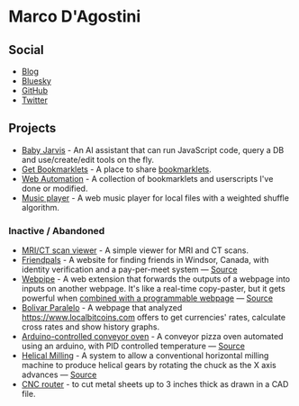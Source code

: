 # Marco D'Agostini

## Social

- [Blog](/blog)
- [Bluesky](https://bsky.app/profile/madacol.com)
- [GitHub](https://github.com/madacol)
- [Twitter](https://twitter.com/madacol)

## Projects

- [Baby Jarvis](https://madacol.com/baby-jarvis/) - An AI assistant that can run JavaScript code, query a DB and use/create/edit tools on the fly.
- [Get Bookmarklets](https://getbookmarklets.com) - A place to share [bookmarklets](https://en.wikipedia.org/wiki/Bookmarklet).
- [Web Automation](https://github.com/madacol/web-automation/) - A collection of bookmarklets and userscripts I've done or modified.
- [Music player](https://madacol.com/weighted_shuffle) - A web music player for local files with a weighted shuffle algorithm.

### Inactive / Abandoned

- [MRI/CT scan viewer](https://madacol.com/ozempic-dicom-viewer/) - A simple viewer for MRI and CT scans.
- [Friendpals](https://www.friendpals.ca) - A website for finding friends in Windsor, Canada, with identity verification and a pay-per-meet system — [Source](https://github.com/madacol/faas)
- [Webpipe](https://www.youtube.com/watch?v=i8vP2M1B5UY&list=PLNb0YnM0RyKikrldCJ3hfWYxspbccqudE&index=1) - A web extension that forwards the outputs of a webpage into inputs on another webpage. It's like a real-time copy-paster, but it gets powerful when [combined with a programmable webpage](https://www.youtube.com/watch?v=doJV2TPVyxI&list=PLNb0YnM0RyKikrldCJ3hfWYxspbccqudE&index=4&t=62) — [Source](https://github.com/madacol/webpipe)
- [Bolivar Paralelo](https://github.com/madacol/bolivarparalelo) - A webpage that analyzed <https://www.localbitcoins.com> offers to get currencies' rates, calculate cross rates and show history graphs.
- [Arduino-controlled conveyor oven](https://www.youtube.com/watch?v=MHU5xQRTyus) - A conveyor pizza oven automated using an arduino, with PID controlled temperature — [Source](https://github.com/madacol/ArduinoOven)
- [Helical Milling](https://www.youtube.com/watch?v=wu8dKf8xgoI) - A system to allow a conventional horizontal milling machine to produce helical gears by rotating the chuck as the X axis advances — [Source](https://github.com/madacol/helical-milling)
- [CNC router](https://www.youtube.com/watch?v=aiiE8h8b_Uk) - to cut metal sheets up to 3 inches thick as drawn in a CAD file.
